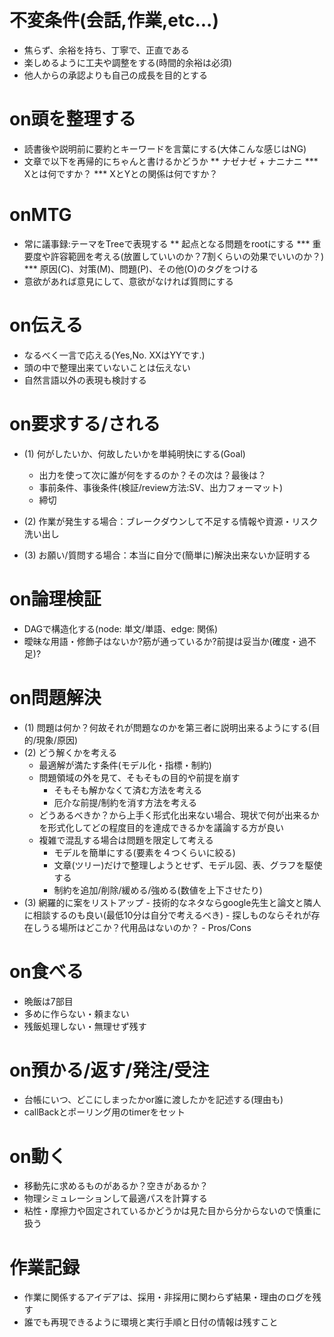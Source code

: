 
不変条件(会話,作業,etc...)
====================

* 焦らず、余裕を持ち、丁寧で、正直である
* 楽しめるように工夫や調整をする(時間的余裕は必須)
* 他人からの承認よりも自己の成長を目的とする

on頭を整理する
===============

* 読書後や説明前に要約とキーワードを言葉にする(大体こんな感じはNG)
* 文章で以下を再帰的にちゃんと書けるかどうか
** ナゼナゼ + ナニナニ
*** Xとは何ですか？
*** XとYとの関係は何ですか？

onMTG
=================

* 常に議事録:テーマをTreeで表現する
** 起点となる問題をrootにする
*** 重要度や許容範囲を考える(放置していいのか？7割くらいの効果でいいのか？)
*** 原因(C)、対策(M)、問題(P)、その他(O)のタグをつける
* 意欲があれば意見にして、意欲がなければ質問にする


on伝える
==================

* なるべく一言で応える(Yes,No. XXはYYです.)
* 頭の中で整理出来ていないことは伝えない
* 自然言語以外の表現も検討する


on要求する/される
================================================

* (1) 何がしたいか、何故したいかを単純明快にする(Goal)
    * 出力を使って次に誰が何をするのか？その次は？最後は？
    * 事前条件、事後条件(検証/review方法:SV、出力フォーマット)
    * 締切

* (2) 作業が発生する場合：ブレークダウンして不足する情報や資源・リスク洗い出し

* (3) お願い/質問する場合：本当に自分で(簡単に)解決出来ないか証明する


on論理検証
====================

* DAGで構造化する(node: 単文/単語、edge: 関係)
* 曖昧な用語・修飾子はないか?筋が通っているか?前提は妥当か(確度・過不足)?


on問題解決
=====================

* (1) 問題は何か？何故それが問題なのかを第三者に説明出来るようにする(目的/現象/原因)
* (2) どう解くかを考える
    * 最適解が満たす条件(モデル化・指標・制約)
    * 問題領域の外を見て、そもそもの目的や前提を崩す
      - そもそも解かなくて済む方法を考える
      - 厄介な前提/制約を消す方法を考える
    * どうあるべきか？から上手く形式化出来ない場合、現状で何が出来るかを形式化してどの程度目的を達成できるかを議論する方が良い
    * 複雑で混乱する場合は問題を限定して考える
      - モデルを簡単にする(要素を４つくらいに絞る)
      - 文章(ツリー)だけで整理しようとせず、モデル図、表、グラフを駆使する
      - 制約を追加/削除/緩める/強める(数値を上下させたり)
* (3) 網羅的に案をリストアップ
      - 技術的なネタならgoogle先生と論文と隣人に相談するのも良い(最低10分は自分で考えるべき)
      - 探しものならそれが存在しうる場所はどこか？代用品はないのか？
      - Pros/Cons


on食べる
=============

* 晩飯は7部目
* 多めに作らない・頼まない
* 残飯処理しない・無理せず残す


on預かる/返す/発注/受注
========================

 * 台帳にいつ、どこにしまったかor誰に渡したかを記述する(理由も)
 * callBackとポーリング用のtimerをセット

on動く
===========================

 * 移動先に求めるものがあるか？空きがあるか？
 * 物理シミュレーションして最適パスを計算する
 * 粘性・摩擦力や固定されているかどうかは見た目から分からないので慎重に扱う


作業記録
=====================

 * 作業に関係するアイデアは、採用・非採用に関わらず結果・理由のログを残す
 * 誰でも再現できるように環境と実行手順と日付の情報は残すこと


